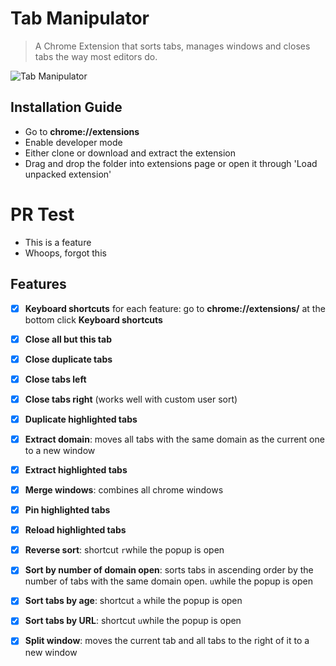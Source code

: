 # Tab Manipulator

> A Chrome Extension that sorts tabs, manages windows and closes tabs the way most editors do.

![Tab Manipulator](http://imgur.com/xDNF5go.png)

## Installation Guide

- Go to **chrome://extensions**
- Enable developer mode
- Either clone or download and extract the extension
- Drag and drop the folder into extensions page or open it through 'Load unpacked extension'

# PR Test
- This is a feature
- Whoops, forgot this

## Features

- [x] **Keyboard shortcuts** for each feature: go to **chrome://extensions/** at the bottom click **Keyboard shortcuts**
- [x] **Close all but this tab**
- [x] **Close duplicate tabs**
- [x] **Close tabs left**
- [x] **Close tabs right** (works well with custom user sort)
- [x] **Duplicate highlighted tabs**
- [x] **Extract domain**: moves all tabs with the same domain as the current one to a new window
- [x] **Extract highlighted tabs**
- [x] **Merge windows**: combines all chrome windows
- [x] **Pin highlighted tabs**
- [x] **Reload highlighted tabs**
- [x] **Reverse sort**: shortcut `r`while the popup is open
- [x] **Sort by number of domain open**: sorts tabs in ascending order by the number of tabs with the same domain open. `u`while the popup is open
- [x] **Sort tabs by age**: shortcut `a` while the popup is open
- [x] **Sort tabs by URL**: shortcut `u`while the popup is open
- [x] **Split window**: moves the current tab and all tabs to the right of it to a new window



